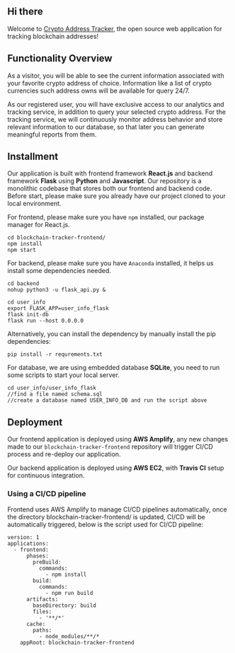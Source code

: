 ## Hi there

Welcome to [Crypto Address Tracker](https://main.d3j446pjm8j8gc.amplifyapp.com/), the open source web application for tracking blockchain addresses! <br>

## Functionality Overview

As a visitor, you will be able to see the current information associated with your favorite crypto address of choice. Information like a list of crypto currencies such address owns will be available for query 24/7. <br>

As our registered user, you will have exclusive access to our analytics and tracking service, in addition to query your selected crypto address. For the tracking service, we will continuously monitor address behavior and store relevant information to our database, so that later you can generate meaningful reports from them.

## Installment
Our application is built with frontend framework **React.js** and backend framework **Flask** using **Python** and **Javascript**. Our repository is a monolithic codebase that stores both our frontend and backend code. Before start, please make sure you already have our project cloned to your local environment.

For frontend, please make sure you have `npm` installed, our package manager for React.js.

```
cd blockchain-tracker-frontend/
npm install
npm start
```

For backend, please make sure you have `Anaconda` installed, it helps us install some dependencies needed.

```
cd backend
nohup python3 -u flask_api.py &
```

```
cd user_info
export FLASK_APP=user_info_flask
flask init-db
flask run --host 0.0.0.0
```

Alternatively, you can install the dependency by manually install the pip dependencies:
```
pip install -r requrements.txt
```


For database, we are using embedded database **SQLite**, you need to run some scripts to start your local server.

```
cd user_info/user_info_flask
//find a file named schema.sql
//create a database named USER_INFO_DB and run the script above
```

## Deployment
Our frontend application is deployed using **AWS Amplify**, any new changes made to our `blockchain-tracker-frontend` repository will trigger CI/CD process and re-deploy our application. 

Our backend application is deployed using **AWS EC2**, with **Travis CI** setup for continuous integration.


### Using a CI/CD pipeline

Frontend uses AWS Amplify to manage CI/CD pipelines automatically, once the directory blockchain-tracker-frontend/ is updated, CI/CD will be automatically triggered, below is the script used for CI/CD pipeline:

```
version: 1
applications:
  - frontend:
      phases:
        preBuild:
          commands:
            - npm install
        build:
          commands:
            - npm run build
      artifacts:
        baseDirectory: build
        files:
          - '**/*'
      cache:
        paths:
          - node_modules/**/*
    appRoot: blockchain-tracker-frontend
```    
